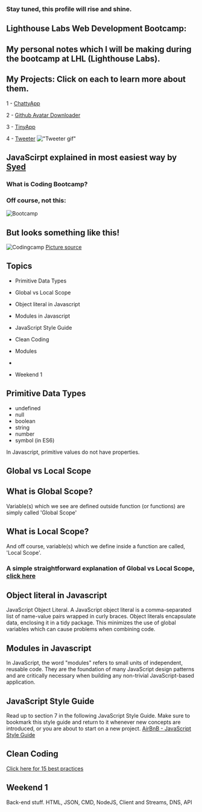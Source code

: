 ### Stay tuned, this profile will rise and shine.

## Lighthouse Labs Web Development Bootcamp:
## My personal notes which I will be making during the bootcamp at LHL (Lighthouse Labs).
## My Projects: Click on each to learn more about them.

1 - [ChattyApp](https://github.com/JeffShah/chattyapp)

2 - [Github Avatar Downloader](https://github.com/JeffShah/github-avatar-downloader)

3 - [TinyApp](https://github.com/JeffShah/TinyApp)

4 - [Tweeter](https://github.com/JeffShah/tweeter)
!["Tweeter gif"](https://github.com/JeffShah/AprilBootcamp/blob/master/ScreenShotsTweeter/TweeterProjectGif.gif)



## JavaScirpt explained in most easiest way by [Syed](https://github.com/JeffShah)


### What is Coding Bootcamp?
### Off course, not this:
![Bootcamp](Bootcamp.png)

## But looks something like this!
![Codingcamp](Contest_area_Def_Con_24.agr.jpg)
[Picture source](https://en.wikipedia.org/wiki/DEF_CON#/media/File:Contest_area_Def_Con_24.agr.jpg)


## Topics
* Primitive Data Types
* Global vs Local Scope
* Object literal in Javascript
* Modules in Javascript
* JavaScript Style Guide
* Clean Coding
* Modules
*

* Weekend 1



## Primitive Data Types
- undefined
- null
- boolean
- string
- number
- symbol (in ES6)


In Javascript, primitive values do not have properties.



## Global vs Local Scope

## What is Global Scope?
Variable(s) which we see are defined outside function (or functions) are simply called 'Global Scope'

## What is Local Scope?
And off course, variable(s) which we define inside a function are called, 'Local Scope'.

### A simple straightforward explanation of Global vs Local Scope, [click here](https://github.com/JeffShah/AprilBootcamp/blob/master/W1D3/globalvslocal.js)

## Object literal in Javascript

JavaScript Object Literal. A JavaScript object literal is a comma-separated list of name-value pairs wrapped in curly braces. Object literals encapsulate data, enclosing it in a tidy package. This minimizes the use of global variables which can cause problems when combining code.

## Modules in Javascript
In JavaScript, the word "modules" refers to small units of independent, reusable code. They are the foundation of many JavaScript design patterns and are critically necessary when building any non-trivial JavaScript-based application.



## JavaScript Style Guide
Read up to section 7 in the following JavaScript Style Guide. Make sure to bookmark this style guide and return to it whenever new concepts are introduced, or you are about to start on a new project.
[AirBnB - JavaScript Style Guide](https://github.com/airbnb/javascript)

## Clean Coding
[Click here for 15 best practices](https://code.tutsplus.com/tutorials/top-15-best-practices-for-writing-super-readable-code--net-8118)




## Weekend 1
Back-end stuff. HTML, JSON, CMD, NodeJS, Client and Streams, DNS, API
